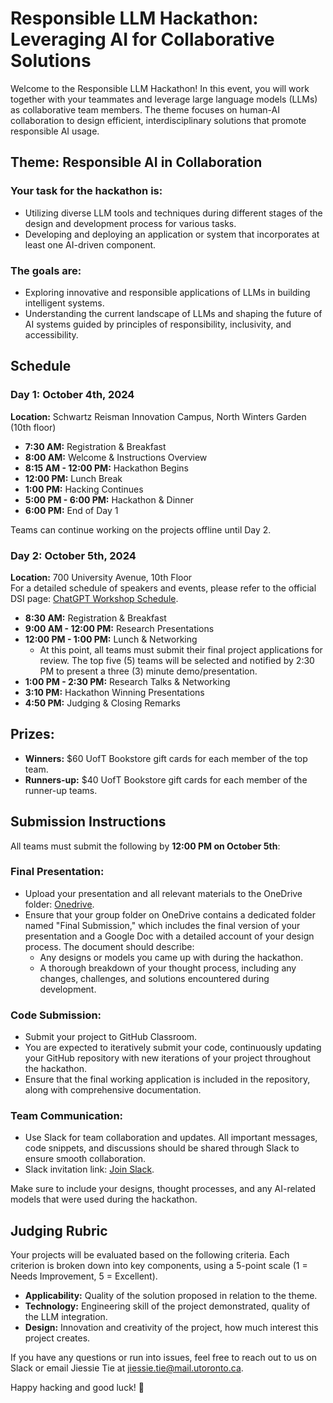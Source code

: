 # Responsible LLM Hackathon: Leveraging AI for Collaborative Solutions

Welcome to the Responsible LLM Hackathon! In this event, you will work together with your teammates and leverage large language models (LLMs) as collaborative team members. The theme focuses on human-AI collaboration to design efficient, interdisciplinary solutions that promote responsible AI usage.

## Theme: Responsible AI in Collaboration

### Your task for the hackathon is:
- Utilizing diverse LLM tools and techniques during different stages of the design and development process for various tasks.
- Developing and deploying an application or system that incorporates at least one AI-driven component.

### The goals are:
- Exploring innovative and responsible applications of LLMs in building intelligent systems.
- Understanding the current landscape of LLMs and shaping the future of AI systems guided by principles of responsibility, inclusivity, and accessibility.

## Schedule

### Day 1: October 4th, 2024
**Location:** Schwartz Reisman Innovation Campus, North Winters Garden (10th floor)  
- **7:30 AM:** Registration & Breakfast  
- **8:00 AM:** Welcome & Instructions Overview  
- **8:15 AM - 12:00 PM:** Hackathon Begins  
- **12:00 PM:** Lunch Break  
- **1:00 PM:** Hacking Continues  
- **5:00 PM - 6:00 PM:** Hackathon & Dinner  
- **6:00 PM:** End of Day 1  

Teams can continue working on the projects offline until Day 2.

### Day 2: October 5th, 2024
**Location:** 700 University Avenue, 10th Floor  
For a detailed schedule of speakers and events, please refer to the official DSI page: [ChatGPT Workshop Schedule](https://datasciences.utoronto.ca/chatgpt-workshop/).  
- **8:30 AM:** Registration & Breakfast  
- **9:00 AM - 12:00 PM:** Research Presentations  
- **12:00 PM - 1:00 PM:** Lunch & Networking  
    - At this point, all teams must submit their final project applications for review. The top five (5) teams will be selected and notified by 2:30 PM to present a three (3) minute demo/presentation.  
- **1:00 PM - 2:30 PM:** Research Talks & Networking  
- **3:10 PM:** Hackathon Winning Presentations  
- **4:50 PM:** Judging & Closing Remarks  

## Prizes:
- **Winners:** $60 UofT Bookstore gift cards for each member of the top team.
- **Runners-up:** $40 UofT Bookstore gift cards for each member of the runner-up teams.

## Submission Instructions

All teams must submit the following by **12:00 PM on October 5th**:

### Final Presentation:
- Upload your presentation and all relevant materials to the OneDrive folder: [Onedrive](https://utoronto-my.sharepoint.com/:f:/g/personal/jiessie_tie_mail_utoronto_ca/EoRpBto2fWdFnkp9QwbpfJ4B1G-5IgT9hpernV4PgicBFw).
- Ensure that your group folder on OneDrive contains a dedicated folder named "Final Submission," which includes the final version of your presentation and a Google Doc with a detailed account of your design process. The document should describe:
  - Any designs or models you came up with during the hackathon.
  - A thorough breakdown of your thought process, including any changes, challenges, and solutions encountered during development.

### Code Submission:
- Submit your project to GitHub Classroom.
- You are expected to iteratively submit your code, continuously updating your GitHub repository with new iterations of your project throughout the hackathon.
- Ensure that the final working application is included in the repository, along with comprehensive documentation.

### Team Communication:
- Use Slack for team collaboration and updates. All important messages, code snippets, and discussions should be shared through Slack to ensure smooth collaboration.
- Slack invitation link: [Join Slack](https://join.slack.com/t/fairllm-dsi/shared_invite/zt-2rle008qa-432uQK3JyzarTjSJUJ02FA).

Make sure to include your designs, thought processes, and any AI-related models that were used during the hackathon.

## Judging Rubric

Your projects will be evaluated based on the following criteria. Each criterion is broken down into key components, using a 5-point scale (1 = Needs Improvement, 5 = Excellent).
- **Applicability:** Quality of the solution proposed in relation to the theme.
- **Technology:** Engineering skill of the project demonstrated, quality of the LLM integration.
- **Design:** Innovation and creativity of the project, how much interest this project creates.

If you have any questions or run into issues, feel free to reach out to us on Slack or email Jiessie Tie at [jiessie.tie@mail.utoronto.ca](mailto:jiessie.tie@mail.utoronto.ca).

Happy hacking and good luck! 🎉
